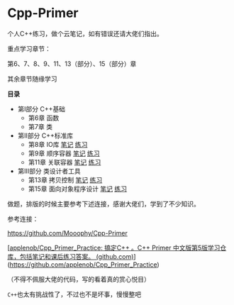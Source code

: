 # Cpp-Primer

个人C++练习，做个云笔记，如有错误还请大佬们指出。

重点学习章节：

第6、7、8、9、11、13（部分）、15（部分）章

其余章节随缘学习

**目录**

- 第Ⅰ部分 C++基础
  - 第6章 函数 
  - 第7章 类
- 第Ⅱ部分 C++标准库
  - 第8章 IO库 [笔记](https://github.com/gcspanda/Cpp-Primer/blob/master/ch08/notes08.md) [练习](https://github.com/gcspanda/Cpp-Primer/blob/master/ch08/exercise08.md)
  - 第9章 顺序容器 [笔记](https://github.com/gcspanda/Cpp-Primer/blob/master/ch09/notes09.md) [练习](https://github.com/gcspanda/Cpp-Primer/blob/master/ch09/exercise09.md)
  - 第11章 关联容器 [笔记](https://github.com/gcspanda/Cpp-Primer/blob/master/ch11/notes11.md) [练习](https://github.com/gcspanda/Cpp-Primer/blob/master/ch11/exercise11.md)
- 第Ⅲ部分 类设计者工具
  - 第13章 拷贝控制 [笔记](https://github.com/gcspanda/Cpp-Primer/blob/master/ch13/notes13.md) [练习](https://github.com/gcspanda/Cpp-Primer/blob/master/ch13/exercise13.md)
  - 第15章 面向对象程序设计 [笔记](https://github.com/gcspanda/Cpp-Primer/blob/master/ch15/notes15.md) [练习](https://github.com/gcspanda/Cpp-Primer/blob/master/ch15/exercise15.md)

做题，排版的时候主要参考下述连接，感谢大佬们，学到了不少知识。

参考连接：

https://github.com/Mooophy/Cpp-Primer

[[applenob/Cpp_Primer_Practice: 搞定C++ 。C++ Primer 中文版第5版学习仓库，包括笔记和课后练习答案。 (github.com)](https://github.com/applenob/Cpp_Primer_Practice)](https://github.com/applenob/Cpp_Primer_Practice)

（不得不佩服大佬的代码，写的看着真的赏心悦目）



`C++`也太有挑战性了，不过也不是坏事，慢慢整吧